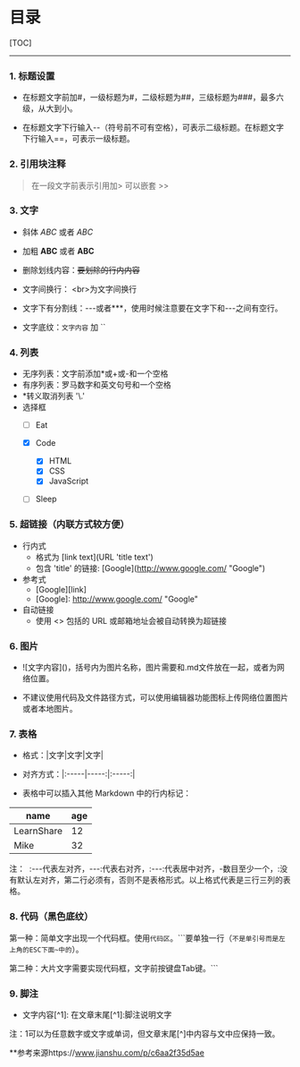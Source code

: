 

# 目录
[TOC]

---

### 1. 标题设置

- 在标题文字前加#，一级标题为#，二级标题为##，三级标题为###，最多六级，从大到小。

- 在标题文字下行输入--（符号前不可有空格），可表示二级标题。在标题文字下行输入==，可表示一级标题。

### 2. 引用块注释

> 在一段文字前表示引用加> 可以嵌套 >>

### 3. 文字
- 斜体 *ABC* 或者 _ABC_
- 加粗 **ABC** 或者 __ABC__
- 删除划线内容：~~要划除的行内内容~~
- 文字间换行： \<br>为文字间换行

- 文字下有分割线：---或者***，使用时候注意要在文字下和---之间有空行。

- 文字底纹：`文字内容` 加 ``

### 4. 列表
- 无序列表：文字前添加*或+或-和一个空格
- 有序列表：罗马数字和英文句号和一个空格
- \*转义取消列表 '\\.'
- 选择框
  - [ ] Eat
  - [x] Code
    - [x] HTML
    - [x] CSS
    - [x] JavaScript
  - [ ] Sleep


### 5. 超链接（内联方式较方便）
- 行内式
  - 格式为 \[link text](URL 'title text')
  -  包含 'title' 的链接: \[Google](http://www.google.com/ "Google")
- 参考式
  - \[Google][link]
  - \[Google]: http://www.google.com/ "Google"
- 自动链接
  - 使用 <> 包括的 URL 或邮箱地址会被自动转换为超链接

### 6. 图片
- \!\[文字内容]()，括号内为图片名称，图片需要和.md文件放在一起，或者为网络位置。

- 不建议使用代码及文件路径方式，可以使用编辑器功能图标上传网络位置图片或者本地图片。

### 7. 表格
- 格式：|文字|文字|文字|

- 对齐方式：|:-----|-----:|:-----:|
- 表格中可以插入其他 Markdown 中的行内标记：

|    name    | age |
| ---------- | --- |
| LearnShare |  12 |
| Mike       |  32 |


注：  :---代表左对齐，---:代表右对齐，:---:代表居中对齐，-数目至少一个，:没有默认左对齐，第二行必须有，否则不是表格形式。以上格式代表是三行三列的表格。

### 8. 代码（黑色底纹）
第一种：简单文字出现一个代码框。使用```代码区```。```要单独一行（`不是单引号而是左上角的ESC下面~中的`）。

第二种：大片文字需要实现代码框，文字前按键盘Tab键。```

### 9. 脚注
- 文字内容[^1]: 在文章末尾[^1]:脚注说明文字

注：1可以为任意数字或文字或单词，但文章末尾[^]中内容与文中应保持一致。

**参考来源https://www.jianshu.com/p/c6aa2f35d5ae
